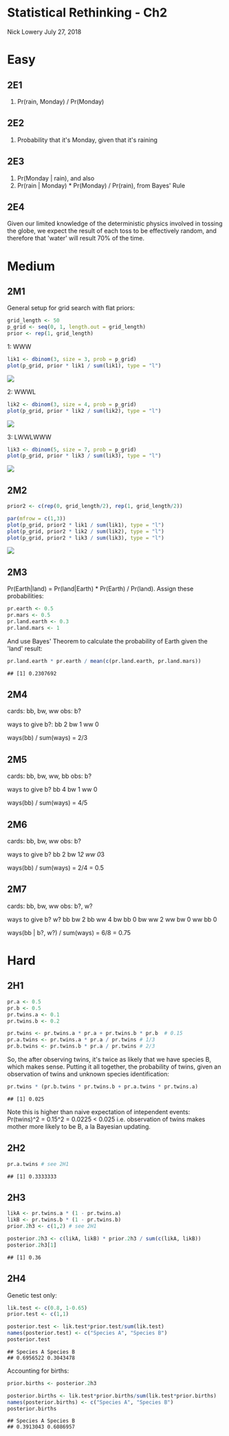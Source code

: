 Statistical Rethinking - Ch2
================
Nick Lowery
July 27, 2018

Easy
====

2E1
---

1.  Pr(rain, Monday) / Pr(Monday)

2E2
---

1.  Probability that it's Monday, given that it's raining

2E3
---

1.  Pr(Monday | rain), and also
2.  Pr(rain | Monday) \* Pr(Monday) / Pr(rain), from Bayes' Rule

2E4
---

Given our limited knowledge of the deterministic physics involved in tossing the globe, we expect the result of each toss to be effectively random, and therefore that 'water' will result 70% of the time.

Medium
======

2M1
---

General setup for grid search with flat priors:

``` r
grid_length <- 50
p_grid <- seq(0, 1, length.out = grid_length)
prior <- rep(1, grid_length)
```

1: WWW

``` r
lik1 <- dbinom(3, size = 3, prob = p_grid)
plot(p_grid, prior * lik1 / sum(lik1), type = "l")
```

![](ch2_files/figure-markdown_github/unnamed-chunk-1-1.png)

2: WWWL

``` r
lik2 <- dbinom(3, size = 4, prob = p_grid)
plot(p_grid, prior * lik2 / sum(lik2), type = "l")
```

![](ch2_files/figure-markdown_github/unnamed-chunk-2-1.png)

3: LWWLWWW

``` r
lik3 <- dbinom(5, size = 7, prob = p_grid)
plot(p_grid, prior * lik3 / sum(lik3), type = "l")
```

![](ch2_files/figure-markdown_github/unnamed-chunk-3-1.png)

2M2
---

``` r
prior2 <- c(rep(0, grid_length/2), rep(1, grid_length/2))

par(mfrow = c(1,3))
plot(p_grid, prior2 * lik1 / sum(lik1), type = "l")
plot(p_grid, prior2 * lik2 / sum(lik2), type = "l")
plot(p_grid, prior2 * lik3 / sum(lik3), type = "l")
```

![](ch2_files/figure-markdown_github/unnamed-chunk-4-1.png)

2M3
---

Pr(Earth|land) = Pr(land|Earth) \* Pr(Earth) / Pr(land). Assign these probabilities:

``` r
pr.earth <- 0.5
pr.mars <- 0.5
pr.land.earth <- 0.3
pr.land.mars <- 1
```

And use Bayes' Theorem to calculate the probability of Earth given the 'land' result:

``` r
pr.land.earth * pr.earth / mean(c(pr.land.earth, pr.land.mars))
```

    ## [1] 0.2307692

2M4
---

cards: bb, bw, ww
obs: b?

ways to give b?:
bb 2
bw 1
ww 0

ways(bb) / sum(ways) = 2/3

2M5
---

cards: bb, bw, ww, bb
obs: b?

ways to give b?
bb 4
bw 1
ww 0

ways(bb) / sum(ways) = 4/5

2M6
---

cards: bb, bw, ww
obs: b?

ways to give b?
bb 2
bw 1*2
ww 0*3

ways(bb) / sum(ways) = 2/4 = 0.5

2M7
---

cards: bb, bw, ww
obs: b?, w?

ways to give b? w?
bb bw 2
bb ww 4
bw bb 0
bw ww 2
ww bw 0
ww bb 0

ways(bb | b?, w?) / sum(ways) = 6/8 = 0.75

Hard
====

2H1
---

``` r
pr.a <- 0.5
pr.b <- 0.5
pr.twins.a <- 0.1
pr.twins.b <- 0.2

pr.twins <- pr.twins.a * pr.a + pr.twins.b * pr.b  # 0.15
pr.a.twins <- pr.twins.a * pr.a / pr.twins # 1/3 
pr.b.twins <- pr.twins.b * pr.a / pr.twins # 2/3
```

So, the after observing twins, it's twice as likely that we have species B, which makes sense. Putting it all together, the probability of twins, given an observation of twins and unknown species identification:

``` r
pr.twins * (pr.b.twins * pr.twins.b + pr.a.twins * pr.twins.a)
```

    ## [1] 0.025

Note this is higher than naive expectation of intependent events: Pr(twins)^2 = 0.15^2 = 0.0225 &lt; 0.025 i.e. observation of twins makes mother more likely to be B, a la Bayesian updating.

2H2
---

``` r
pr.a.twins # see 2H1
```

    ## [1] 0.3333333

2H3
---

``` r
likA <- pr.twins.a * (1 - pr.twins.a)
likB <- pr.twins.b * (1 - pr.twins.b)
prior.2h3 <- c(1,2) # see 2H1

posterior.2h3 <- c(likA, likB) * prior.2h3 / sum(c(likA, likB))
posterior.2h3[1]
```

    ## [1] 0.36

2H4
---

Genetic test only:

``` r
lik.test <- c(0.8, 1-0.65)
prior.test <- c(1,1)

posterior.test <- lik.test*prior.test/sum(lik.test)
names(posterior.test) <- c("Species A", "Species B")
posterior.test
```

    ## Species A Species B 
    ## 0.6956522 0.3043478

Accounting for births:

``` r
prior.births <- posterior.2h3

posterior.births <- lik.test*prior.births/sum(lik.test*prior.births)
names(posterior.births) <- c("Species A", "Species B")
posterior.births
```

    ## Species A Species B 
    ## 0.3913043 0.6086957
